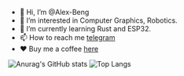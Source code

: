 - 👋 Hi, I’m @Alex-Beng 
- 👀 I’m interested in Computer Graphics, Robotics.
- 🌱 I’m currently learning Rust and ESP32.
- 📫 How to reach me [telegram](https://t.me/AAAlexBeng)
- ❤️ Buy me a coffee [here](./vx.png)


![Anurag's GitHub stats](https://github-readme-stats-git-master-alex-beng.vercel.app/api?username=alex-beng)
![Top Langs](https://github-readme-stats-git-master-alex-beng.vercel.app/api/top-langs/?username=alex-beng&layout=compact)


<!---
Alex-Beng/Alex-Beng is a ✨ special ✨ repository because its `README.md` (this file) appears on your GitHub profile.
You can click the Preview link to take a look at your changes.
--->
